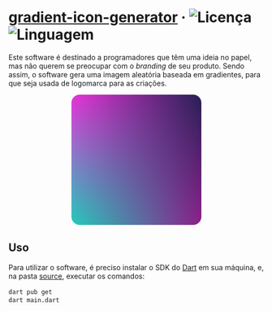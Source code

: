 # [gradient-icon-generator](https://github.com/opencarllo/gradient-icon-generator) &middot; ![Licença](https://img.shields.io/badge/Licença-BSD--3--Clause_Clear-dodgerblue?style=flat-square) ![Linguagem](https://img.shields.io/badge/Linguagem-Dart-darkturquoise?style=flat-square)

Este software é destinado a programadores que têm uma ideia no papel, mas não querem se preocupar com o *branding* de seu produto. Sendo assim, o software gera uma imagem aleatória baseada em gradientes, para que seja usada de logomarca para as criações.

<p align="center">
  <img src="./target/gradient-icon.png" style="width: 256px; border-radius: 16px">
</p>

## Uso

Para utilizar o software, é preciso instalar o SDK do [Dart](https://dart.dev/) em sua máquina, e, na pasta [source](./source/), executar os comandos:

```shell
dart pub get
dart main.dart
````